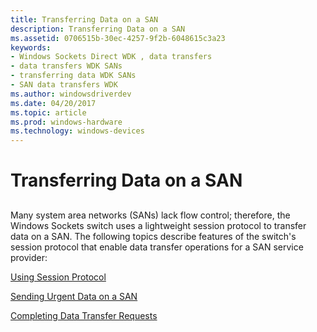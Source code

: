 ```yaml
---
title: Transferring Data on a SAN
description: Transferring Data on a SAN
ms.assetid: 0706515b-30ec-4257-9f2b-6048615c3a23
keywords:
- Windows Sockets Direct WDK , data transfers
- data transfers WDK SANs
- transferring data WDK SANs
- SAN data transfers WDK
ms.author: windowsdriverdev
ms.date: 04/20/2017
ms.topic: article
ms.prod: windows-hardware
ms.technology: windows-devices
---
```


# Transferring Data on a SAN


## <a href="" id="ddk-transferring-data-on-a-san-ng"></a>


Many system area networks (SANs) lack flow control; therefore, the Windows Sockets switch uses a lightweight session protocol to transfer data on a SAN. The following topics describe features of the switch's session protocol that enable data transfer operations for a SAN service provider:

[Using Session Protocol](using-session-protocol.md)

[Sending Urgent Data on a SAN](sending-urgent-data-on-a-san.md)

[Completing Data Transfer Requests](completing-data-transfer-requests.md)

 

 





